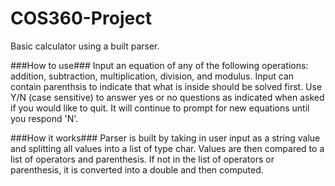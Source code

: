 # COS360-Project
Basic calculator using a built parser.

###How to use###
Input an equation of any of the following operations: addition, subtraction, multiplication, division, and modulus. 
Input can contain parenthsis to indicate that what is inside should be solved first. 
Use Y/N (case sensitive) to answer yes or no questions as indicated when asked if you would like to quit. It will continue to prompt for new equations until you respond 'N'.

###How it works###
Parser is built by taking in user input as a string value and splitting all values into a list of type char. Values are then compared to a list of operators and parenthesis.
If not in the list of operators or parenthesis, it is converted into a double and then computed.
